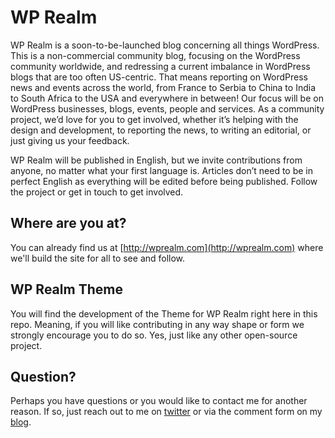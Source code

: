 WP Realm
========
WP Realm is a soon-to-be-launched blog concerning all things WordPress. This is a non-commercial community blog, focusing on the WordPress community worldwide, and redressing a current imbalance in WordPress blogs that are too often US-centric. That means reporting on WordPress news and events across the world, from France to Serbia to China to India to South Africa to the USA and everywhere in between! Our focus will be on WordPress businesses, blogs, events, people and services. As a community project, we’d love for you to get involved, whether it’s helping with the design and development, to reporting the news, to writing an editorial, or just giving us your feedback.

WP Realm will be published in English, but we invite contributions from anyone, no matter what your first language is. Articles don’t need to be in perfect English as everything will be edited before being published. Follow the project or get in touch to get involved.

Where are you at?
-----------------

You can already find us at [http://wprealm.com](http://wprealm.com) where we'll build the site for all to see and follow.

WP Realm Theme
--------------
You will find the development of the Theme for WP Realm right here in this repo. Meaning, if you will like contributing in any way shape or form we strongly encourage you to do so. Yes, just like any other open-source project.

Question?
---------

Perhaps you have questions or you would like to contact me for another reason. If so, just reach out to me on [twitter](http://twitter.com/DeFries) or via the comment form on my [blog](http://remkusdevries.com).




